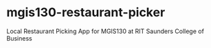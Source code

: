 # mgis130-restaurant-picker
Local Restaurant Picking App for MGIS130 at RIT Saunders College of Business
